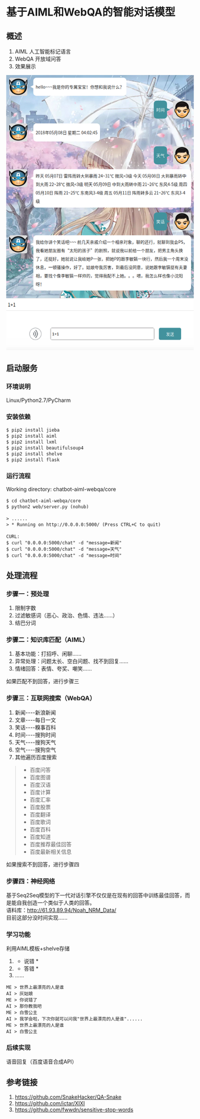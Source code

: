 # 基于AIML和WebQA的智能对话模型

## 概述
1. AIML 人工智能标记语言
2. WebQA 开放域问答
3. 效果展示

![alt text](docs/1.png "title")

## 启动服务
### 环境说明
Linux/Python2.7/PyCharm

### 安装依赖
```
$ pip2 install jieba
$ pip2 install aiml
$ pip2 install lxml
$ pip2 install beautifulsoup4
$ pip2 install shelve
$ pip2 install flask
```

### 运行流程
Working directory: chatbot-aiml-webqa/core
```
$ cd chatbot-aiml-webqa/core
$ python2 web/server.py (nohub)

> ......
> * Running on http://0.0.0.0:5000/ (Press CTRL+C to quit)

CURL:
$ curl "0.0.0.0:5000/chat" -d "message=新闻"
$ curl "0.0.0.0:5000/chat" -d "message=天气"
$ curl "0.0.0.0:5000/chat" -d "message=时间"
```

## 处理流程
### 步骤一：预处理
1. 限制字数
2. 过滤敏感词（恶心、政治、色情、违法......）
3. 结巴分词

### 步骤二：知识库匹配（AIML）
1. 基本功能：打招呼、闲聊......
2. 异常处理：问题太长、空白问题、找不到回复......
3. 情绪回答：表情、夸奖、嘲笑......

如果匹配不到回答，进行步骤三

### 步骤三：互联网搜索（WebQA）
1. 新闻----新浪新闻
2. 文章----每日一文
3. 笑话----糗事百科
4. 时间----搜狗时间
5. 天气----搜狗天气
6. 空气----搜狗空气
7. 其他遍历百度搜索
> * 百度问答
> * 百度图谱
> * 百度汉语
> * 百度计算
> * 百度汇率
> * 百度股票
> * 百度翻译
> * 百度歌词
> * 百度百科
> * 百度知道
> * 百度推荐最佳回答
> * 百度最新相关信息

如果搜索不到回答，进行步骤四

### 步骤四：神经网络
基于Seq2Seq模型的下一代对话引擎不仅仅是在现有的回答中训练最佳回答，而是能自我创造一个类似于人类的回答。  
语料库：http://61.93.89.94/Noah_NRM_Data/  
目前这部分没时间实现......

### 学习功能
利用AIML模板+shelve存储  
1. * 说错 *
2. * 答错 *
3. ......
```
ME > 世界上最漂亮的人是谁
AI > 灰姑娘
ME > 你说错了
AI > 那你教我吧
ME > 白雪公主
AI > 我学会啦，下次你就可以问我"世界上最漂亮的人是谁"......
ME > 世界上最漂亮的人是谁
AI > 白雪公主
```

### 后续实现
语音回复（百度语音合成API）

## 参考链接
1. https://github.com/SnakeHacker/QA-Snake
2. https://github.com/ictar/XIXI
3. https://github.com/fwwdn/sensitive-stop-words